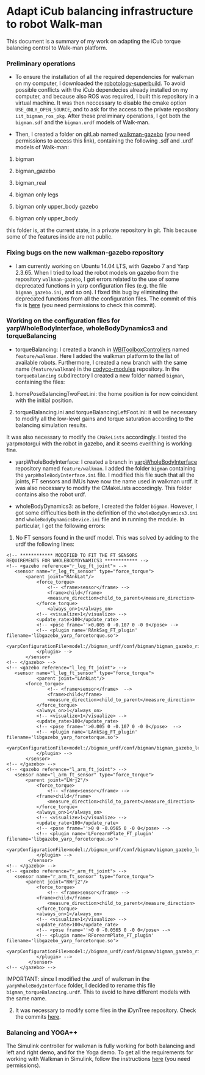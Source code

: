 # Adapt iCub balancing infrastructure to robot Walk-man
This document is a summary of my work on adapting the iCub torque balancing control to Walk-man platform.

### Preliminary operations

- To ensure the installation of all the required dependencies for walkman on my computer, I downloaded the [robotology-superbuild](https://github.com/robotology-playground/robotology-superbuild). To avoid possible conflicts with the iCub dependecies already installed on my computer, and because also ROS was required, I built this repository in a virtual machine. It was then neccessary to disable the cmake option `USE_ONLY_OPEN_SOURCE`, and to ask for the access to the private repository `iit_bigman_ros_pkg`. After these preliminary operations, I got both the `bigman.sdf` and the `bigman.urdf` models of Walk-man.

- Then, I created a folder on gitLab named [walkman-gazebo](https://gitlab.robotology.eu/gnava/walkman-gazebo.git) (you need permissions to access this link), containing the following .sdf and .urdf models of Walk-man:

1) bigman

2) bigman_gazebo

3) bigman_real

4) bigman only legs

5) bigman only upper_body gazebo

6) bigman only upper_body

this folder is, at the current state, in a private repository in git. This because some of the features inside are not public.

### Fixing bugs on the new walkman-gazebo repository

- I am currently working on Ubuntu 14.04 LTS, with Gazebo 7 and Yarp 2.3.65. When I tried to load the robot models on gazebo from the repository `walkman-gazebo`, I got errors related to the use of some deprecated functions in yarp configuration files (e.g. the file `bigman_gazebo.ini`, and so on). I fixed this bug by eliminating the deprecated functions from all the configuration files. The commit of this fix is [here](https://gitlab.robotology.eu/walkman-drc/iit-bigman-ros-pkg/issues/10) (you need permissions to check this commit). 

### Working on the configuration files for yarpWholeBodyInterface, wholeBodyDynamics3 and torqueBalancing

- torqueBalancing: I created a branch in [WBIToolboxControllers](https://github.com/robotology-playground/WBI-Toolbox-controllers) named `feature/walkman`. Here I added the walkman platform to the list of  available robots. Furthermore, I created a new branch with the same name (`feature/walkman`) in the [codyco-modules](https://github.com/robotology/codyco-modules) repository. In the `torqueBalancing` subdirectory I created a new folder named `bigman`, containing the files:
 
 1) homePoseBalancingTwoFeet.ini: the home position is for now coincident with the initial position.

 2) torqueBalancing.ini and torqueBalancingLeftFoot.ini: it will be necessary to modify all the low-level gains and torque saturation according to the balancing simulation results. 

It was also necessary to modify the `CMakeLists` accordingly. I tested the yarpmotorgui with the robot in gazebo, and it seems everithing is working fine.

- yarpWholeBodyInterface: I created a branch in [yarpWholeBodyInterface](https://github.com/robotology/yarp-wholebodyinterface) repository named `feature/walkman`. I added the folder `bigman` containing the `yarpWholeBodyInterface.ini` file. I modified this file such that all the joints, FT sensors and IMUs have now the name used in walkman urdf. It was also necessary to modify the CMakeLists accordingly. This folder contains also the robot urdf.
  
- wholeBodyDynamics3: as before, I created the folder `bigman`. However, I got some difficulties both in the definition of the `wholeBodyDynamics3.ini` and `wholeBodyDynamicsDevice.ini` file and in running the module. In particular, I got the following errors:

 1) No FT sensors found in the urdf model. This was solved by adding to the urdf the following lines:
    
 ```
 <!-- ************ MODIFIED TO FIT THE FT SENSORS
 REQUIREMENTS FOR WHOLEBODYDYNAMICS3 ************ -->
 <!-- <gazebo reference="r_leg_ft_joint"> -->
 	<sensor name="r_leg_ft_sensor" type="force_torque">
		<parent joint="RAnkLat"/>
        	<force_torque>
          		<!-- <frame>sensor</frame> -->
          		<frame>child</frame>
          		<measure_direction>child_to_parent</measure_direction>
        	</force_torque>
                <always_on>1</always_on>
         	<!-- <visualize>1</visualize> -->
          	<update_rate>100</update_rate>
        	<!-- <pose frame=''>0.005 0 -0.107 0 -0 0</pose> -->
        	<!-- <plugin name='RAnkSag_FT_plugin' filename='libgazebo_yarp_forcetorque.so'>
          		<yarpConfigurationFile>model://bigman_urdf/conf/bigman/bigman_gazebo_right_leg_ft.ini</yarpConfigurationFile>
        	</plugin> -->
      	</sensor>
 <!-- </gazebo> -->
<!-- <gazebo reference="l_leg_ft_joint"> -->
 	<sensor name="l_leg_ft_sensor" type="force_torque">
        	<parent joint="LAnkLat"/>
		<force_torque>
          		<!-- <frame>sensor</frame>  -->
          		<frame>child</frame>
          		<measure_direction>child_to_parent</measure_direction>
        	</force_torque>
        	<always_on>1</always_on>  	
         	<!-- <visualize>1</visualize> -->
        	<update_rate>100</update_rate> 	
        	<!-- <pose frame=''>0.005 0 -0.107 0 -0 0</pose>  -->
        	<!-- <plugin name='LAnkSag_FT_plugin' filename='libgazebo_yarp_forcetorque.so'>
          		<yarpConfigurationFile>model://bigman_urdf/conf/bigman/bigman_gazebo_left_leg_ft.ini</yarpConfigurationFile>
        	</plugin> -->
      	</sensor>
<!-- </gazebo> -->
<!-- <gazebo reference="l_arm_ft_joint"> -->
 	<sensor name="l_arm_ft_sensor" type="force_torque">
		<parent joint="LWrj2"/>
        	<force_torque>
          		<!-- <frame>sensor</frame> -->
			<frame>child</frame>
          		<measure_direction>child_to_parent</measure_direction>
        	</force_torque>
        	<always_on>1</always_on> 	
        	<!-- <visualize>1</visualize> -->
        	<update_rate>100</update_rate> 	
        	<!-- <pose frame=''>0 0 -0.0565 0 -0 0</pose> -->
        	<!-- <plugin name='LForearmPlate_FT_plugin' filename='libgazebo_yarp_forcetorque.so'>
          		<yarpConfigurationFile>model://bigman_urdf/conf/bigman/bigman_gazebo_left_arm_ft.ini</yarpConfigurationFile>
        	</plugin> -->
     	 </sensor>
<!-- </gazebo> -->
<!-- <gazebo reference="r_arm_ft_joint"> -->
 	<sensor name="r_arm_ft_sensor" type="force_torque">
		<parent joint="RWrj2"/>
        	<force_torque>
          		<!-- <frame>sensor</frame> -->
			<frame>child</frame>
          		<measure_direction>child_to_parent</measure_direction>
        	</force_torque>
        	<always_on>1</always_on>	
        	<!-- <visualize>1</visualize> -->
        	<update_rate>100</update_rate> 	
        	<!-- <pose frame=''>0 0 -0.0565 0 -0 0</pose> -->
        	<!-- <plugin name='RForearmPlate_FT_plugin' filename='libgazebo_yarp_forcetorque.so'>
          		<yarpConfigurationFile>model://bigman_urdf/conf/bigman/bigman_gazebo_right_arm_ft.ini</yarpConfigurationFile>
        	</plugin> -->
     	 </sensor>
<!-- </gazebo> -->

```
  
 IMPORTANT: since I modified the .urdf of walkman in the `yarpWholeBodyInterface` folder, I decided to rename this file `bigman_torqueBalancing.urdf`. This to avoid to have different models with the same name. 

 2) It was necessary to modify some files in the iDynTree repository. Check the commits [here](https://github.com/robotology/idyntree/commit/2470a71cee49ee3a611195e36b8dc447eca9f154).

### Balancing and YOGA++
The Simulink controller for walkman is fully working for both balancing and left and right demo, and for the Yoga demo. To get all the requirements for working with Walkman in Simulink, follow the instructions [here](https://gitlab.robotology.eu/gnava/walkman-gazebo.git) (you need permissions).



